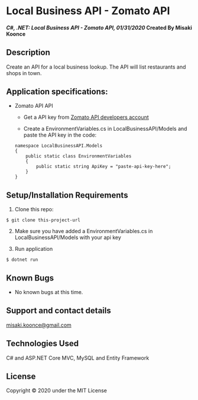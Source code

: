 # Local Business API - Zomato API

#### _C#, .NET: Local Business API - Zomato API, 01/31/2020_ Created By Misaki Koonce

## Description
Create an API for a local business lookup. The API will list restaurants and shops in town.

<!-- <img src="img/screenshot.png" style="text-align: center;"/> -->

## Application specifications:
- Zomato API API
    - Get a API key from [Zomato API developers account](https://developers.zomato.com/api)

    - Create a EnvironmentVariables.cs in LocalBusinessAPI/Models and paste the API key in the code:
    ```
    namespace LocalBusinessAPI.Models
    {
        public static class EnvironmentVariables
        {
            public static string ApiKey = "paste-api-key-here";
        }
    }
    ```


## Setup/Installation Requirements

1. Clone this repo:
```
$ git clone this-project-url
```

2. Make sure you have added a EnvironmentVariables.cs in LocalBusinessAPI/Models with your api key


3. Run application
```
$ dotnet run
```

## Known Bugs
* No known bugs at this time.

## Support and contact details
misaki.koonce@gmail.com


## Technologies Used
C# and ASP.NET Core MVC, MySQL and Entity Framework

## License
Copyright © 2020 under the MIT License
